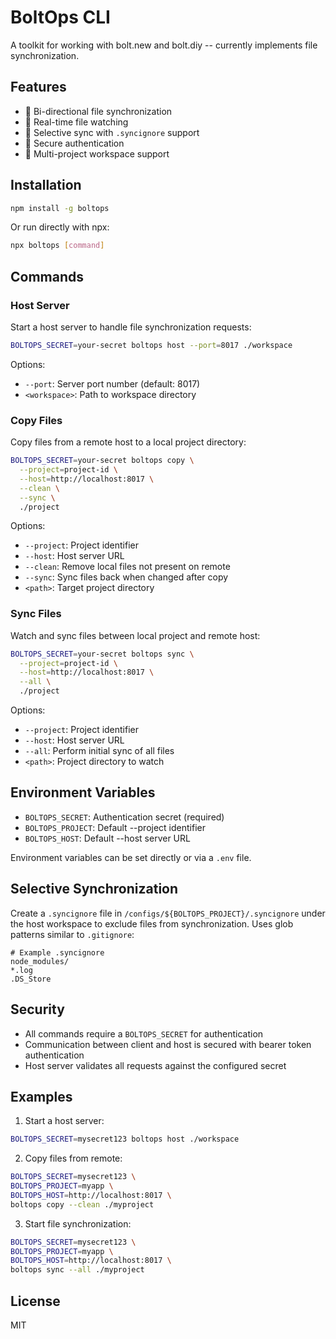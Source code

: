 # BoltOps CLI

A toolkit for working with bolt.new and bolt.diy -- currently implements file synchronization.

## Features

- 🔄 Bi-directional file synchronization
- 👀 Real-time file watching
- 🎯 Selective sync with `.syncignore` support
- 🔐 Secure authentication
- 📁 Multi-project workspace support

## Installation

```bash
npm install -g boltops
```

Or run directly with npx:

```bash
npx boltops [command]
```

## Commands

### Host Server

Start a host server to handle file synchronization requests:

```bash
BOLTOPS_SECRET=your-secret boltops host --port=8017 ./workspace
```

Options:
- `--port`: Server port number (default: 8017)
- `<workspace>`: Path to workspace directory

### Copy Files

Copy files from a remote host to a local project directory:

```bash
BOLTOPS_SECRET=your-secret boltops copy \
  --project=project-id \
  --host=http://localhost:8017 \
  --clean \
  --sync \
  ./project
```

Options:
- `--project`: Project identifier
- `--host`: Host server URL
- `--clean`: Remove local files not present on remote
- `--sync`: Sync files back when changed after copy
- `<path>`: Target project directory

### Sync Files

Watch and sync files between local project and remote host:

```bash
BOLTOPS_SECRET=your-secret boltops sync \
  --project=project-id \
  --host=http://localhost:8017 \
  --all \
  ./project
```

Options:
- `--project`: Project identifier
- `--host`: Host server URL
- `--all`: Perform initial sync of all files
- `<path>`: Project directory to watch

## Environment Variables

- `BOLTOPS_SECRET`: Authentication secret (required)
- `BOLTOPS_PROJECT`: Default --project identifier
- `BOLTOPS_HOST`: Default --host server URL

Environment variables can be set directly or via a `.env` file.

## Selective Synchronization

Create a `.syncignore` file in `/configs/${BOLTOPS_PROJECT}/.syncignore` under the host workspace to exclude files from synchronization. Uses glob patterns similar to `.gitignore`:

```
# Example .syncignore
node_modules/
*.log
.DS_Store
```

## Security

- All commands require a `BOLTOPS_SECRET` for authentication
- Communication between client and host is secured with bearer token authentication
- Host server validates all requests against the configured secret

## Examples

1. Start a host server:
```bash
BOLTOPS_SECRET=mysecret123 boltops host ./workspace
```

2. Copy files from remote:
```bash
BOLTOPS_SECRET=mysecret123 \
BOLTOPS_PROJECT=myapp \
BOLTOPS_HOST=http://localhost:8017 \
boltops copy --clean ./myproject
```

3. Start file synchronization:
```bash
BOLTOPS_SECRET=mysecret123 \
BOLTOPS_PROJECT=myapp \
BOLTOPS_HOST=http://localhost:8017 \
boltops sync --all ./myproject
```

## License

MIT
